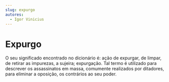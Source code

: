 ```yaml
---
slug: expurgo
autores: 
  - Igor Vinicius
---
```


# Expurgo

O seu significado encontrado no dicionário é: ação de expurgar, de limpar, de retirar as
impurezas, a sujeira; expurgação. Tal termo é utilizado para descrever os assassinatos em massa,
comumente realizados por ditadores, para eliminar a oposição, os contrários ao seu poder.
